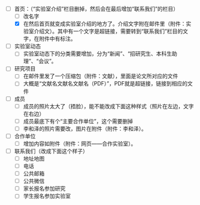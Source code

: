 - [ ] 首页：（“实验室介绍”栏目删掉，然后会在最后增加“联系我们”的栏目）
    - [ ] 改名字
    - [x] 在然后首页就变成实验室介绍的地方了。介绍文字附在邮件里（附件：实验室介绍文）。其中有一个文字是超链接，需要转到“联系我们”栏目的文字，在附件中有标注。
- [ ] 实验室动态
    - [ ] 实验室动态下的分类需要增加，分为“新闻”、“招研究生、本科生助理”、“会议”。
- [ ] 研究项目
    - [ ] 在邮件里发了一个压缩包（附件：文献），里面是论文所对应的文件
    - [ ] 大概是“文献名文献名文献名（PDF）”，PDF就是超链接，链接到相应的文件
- [ ] 成员
    - [ ] 成员的照片太大了（捂脸），能不能改成下面这种样式（照片在左边，文字在右边）
    - [ ] 成员最底下有个“主要合作单位”，这个需要删掉
    - [ ] 李和泽的照片需要改，图片在附件（附件：李和泽）。
- [ ] 合作单位
    - [ ] 增加内容如附件（附件：网页——合作实验室）。
- [ ] 联系我们（改成下面这个样子）
    - [ ] 地址地图
    - [ ] 电话
    - [ ] 公共邮箱
    - [ ] 公共微信
    - [ ] 家长报名参加研究
    - [ ] 学生报名参加实验室